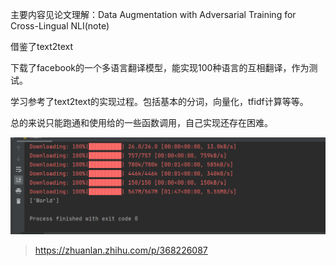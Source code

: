 主要内容见论文理解：Data Augmentation with Adversarial Training for Cross-Lingual NLI(note)



借鉴了text2text

下载了facebook的一个多语言翻译模型，能实现100种语言的互相翻译，作为测试。

学习参考了text2text的实现过程。包括基本的分词，向量化，tfidf计算等等。

总的来说只能跑通和使用给的一些函数调用，自己实现还存在困难。

![tmp730](README.assets/tmp730.png)







> https://zhuanlan.zhihu.com/p/368226087

